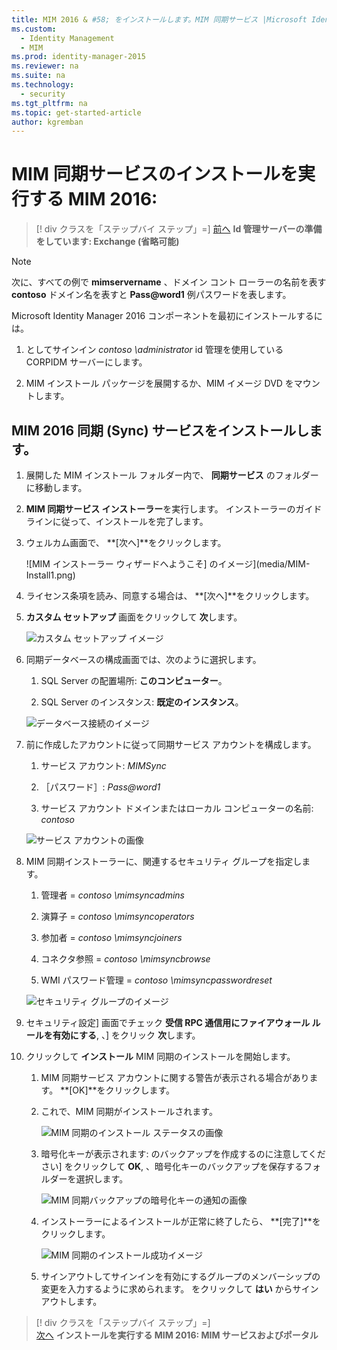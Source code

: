 ```yaml
---
title: MIM 2016 & #58; をインストールします。MIM 同期サービス |Microsoft Identity Manager
ms.custom:
  - Identity Management
  - MIM
ms.prod: identity-manager-2015
ms.reviewer: na
ms.suite: na
ms.technology:
  - security
ms.tgt_pltfrm: na
ms.topic: get-started-article
author: kgremban
---
```

# MIM 同期サービスのインストールを実行する MIM 2016:

>[! div クラスを「ステップバイ ステップ」=]
[前へ](https://docsmsftstage.azurewebsites.net/MIM/DeployUse/prepare-server-exchange.html)
**Id 管理サーバーの準備をしています: Exchange (省略可能)**

> [!NOTE]
> 次に、すべての例で **mimservername** 、ドメイン コント ローラーの名前を表す **contoso** ドメイン名を表すと **Pass@word1** 例パスワードを表します。

Microsoft Identity Manager 2016 コンポーネントを最初にインストールするには。

1. としてサインイン *contoso \administrator* id 管理を使用している CORPIDM サーバーにします。

2. MIM インストール パッケージを展開するか、MIM イメージ DVD をマウントします。

## MIM 2016 同期 (Sync) サービスをインストールします。

1. 展開した MIM インストール フォルダー内で、 **同期サービス** のフォルダーに移動します。

2.  **MIM 同期サービス インストーラー**を実行します。 インストーラーのガイドラインに従って、インストールを完了します。

3. ウェルカム画面で、 **[次へ]**をクリックします。

    ![MIM インストーラー ウィザードへようこそ] のイメージ](media/MIM-Install1.png)

4. ライセンス条項を読み、同意する場合は、 **[次へ]**をクリックします。

5.  **カスタム セットアップ** 画面をクリックして **次**します。

    ![カスタム セットアップ イメージ](media/MIM-Install2.png)

6.  同期データベースの構成画面では、次のように選択します。

    1.  SQL Server の配置場所: **このコンピューター**。

    2.  SQL Server のインスタンス: **既定のインスタンス**。

    ![データベース接続のイメージ](media/MIM-Install3.png)

7.  前に作成したアカウントに従って同期サービス アカウントを構成します。

    1.  サービス アカウント: *MIMSync*

    2.  ［パスワード］: *Pass@word1*

    3.  サービス アカウント ドメインまたはローカル コンピューターの名前: *contoso*

    ![サービス アカウントの画像](media/MIM-Install4.png)

8.  MIM 同期インストーラーに、関連するセキュリティ グループを指定します。

    1.  管理者 = *contoso \mimsyncadmins*

    2.  演算子 = *contoso \mimsyncoperators*

    3.  参加者 = *contoso \mimsyncjoiners*

    4.  コネクタ参照 = *contoso \mimsyncbrowse*

    5.  WMI パスワード管理 = *contoso \mimsyncpasswordreset*

    ![セキュリティ グループのイメージ](media/MIM-Install5.png)

9. セキュリティ設定] 画面でチェック **受信 RPC 通信用にファイアウォール ルールを有効にする**, 、] をクリック **次**します。

10. クリックして **インストール** MIM 同期のインストールを開始します。

    1.  MIM 同期サービス アカウントに関する警告が表示される場合があります。 **[OK]**をクリックします。

    2.  これで、MIM 同期がインストールされます。

        ![MIM 同期のインストール ステータスの画像](media/MIM-Install6.png)

    3.  暗号化キーが表示されます: のバックアップを作成するのに注意してください] をクリックして **OK**, 、暗号化キーのバックアップを保存するフォルダーを選択します。

        ![MIM 同期バックアップの暗号化キーの通知の画像](media/MIM-Install7.png)

    4.  インストーラーによるインストールが正常に終了したら、 **[完了]**をクリックします。

        ![MIM 同期のインストール成功イメージ](media/MIM-Install8.png)

    5.  サインアウトしてサインインを有効にするグループのメンバーシップの変更を入力するように求められます。 をクリックして **はい** からサインアウトします。

>[! div クラスを「ステップバイ ステップ」=]  
[次へ](https://docsmsftstage.azurewebsites.net/MIM/DeployUse/mim-install-service-portal.html)
**インストールを実行する MIM 2016: MIM サービスおよびポータル**


<!--HONumber=Mar16_HO3-->


